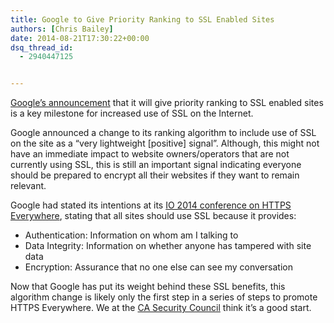 ```yaml
---
title: Google to Give Priority Ranking to SSL Enabled Sites
authors: [Chris Bailey]
date: 2014-08-21T17:30:22+00:00
dsq_thread_id:
  - 2940447125


---
```

[Google&rsquo;s announcement](http://googlewebmastercentral.blogspot.com/2014/08/https-as-ranking-signal.html) that it will give priority ranking to SSL enabled sites is a key milestone for increased use of SSL on the Internet.

Google announced a change to its ranking algorithm to include use of SSL on the site as a &ldquo;very lightweight [positive] signal&rdquo;. Although, this might not have an immediate impact to website owners/operators that are not currently using SSL, this is still an important signal indicating everyone should be prepared to encrypt all their websites if they want to remain relevant.

Google had stated its intentions at its [IO 2014 conference on HTTPS Everywhere](https://www.youtube.com/watch?v=cBhZ6S0PFCY), stating that all sites should use SSL because it provides:

  * Authentication: Information on whom am I talking to
  * Data Integrity: Information on whether anyone has tampered with site data
  * Encryption: Assurance that no one else can see my conversation

Now that Google has put its weight behind these SSL benefits, this algorithm change is likely only the first step in a series of steps to promote HTTPS Everywhere. We at the [CA Security Council](https://casecurity.org/) think it&rsquo;s a good start.